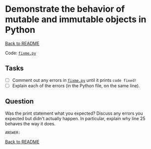 # Demonstrate the behavior of mutable and immutable objects in Python

[Back to README](README.md)

Code: [`fixme.py`](./fixme.py)

## Tasks
- [ ] Comment out any errors in [`fixme.py`](./fixme.py) until it prints `code fixed!`
- [ ] Explain each of the errors (in the Python file, on the same line).

## Question
Was the print statement what you expected? Discuss any errors you expected but didn't actually happen. In particular, explain why line 25 behaves the way it does.
```
ANSWER:
```

[Back to README](README.md)
